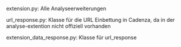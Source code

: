 extension.py:
	Alle Analyseerweiterungen 
	
url_response.py:
	Klasse für die URL Einbettung in Cadenza, da in der analyse-extention nicht offiziell vorhanden
	
extension_data_response.py:
	Klasse für url_response